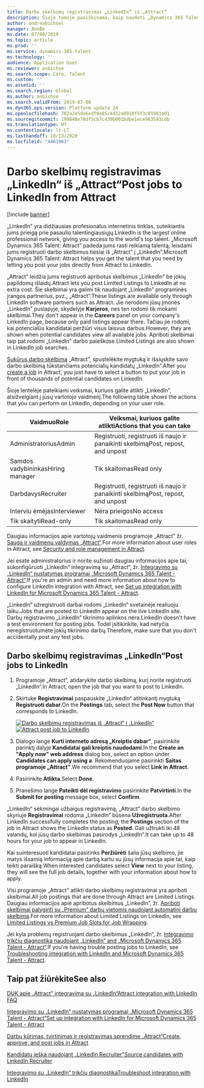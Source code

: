 ```yaml
---
title: Darbo skelbimų registravimas „LinkedIn“ iš „Attract“
description: Šioje temoje paaiškinama, kaip naudoti „Dynamics 365 Talent - Attract“ darbo skelbimams „LinkedIn” registruoti.
author: andreabichsel
manager: AnnBe
ms.date: 07/08/2019
ms.topic: article
ms.prod: ''
ms.service: dynamics-365-talent
ms.technology: ''
audience: Application User
ms.reviewer: anbichse
ms.search.scope: Core, Talent
ms.custom: ''
ms.assetid: ''
ms.search.region: Global
ms.author: anbichse
ms.search.validFrom: 2019-07-08
ms.dyn365.ops.version: Platform update 24
ms.openlocfilehash: 782a2e5de6edf0e85c4d32a0910f5f3c01981a01
ms.sourcegitcommit: 199848e78df5cb7c439b001bdbe1ece963593cdb
ms.translationtype: HT
ms.contentlocale: lt-LT
ms.lasthandoff: 10/13/2020
ms.locfileid: "4461963"
---
```

# <a name="post-jobs-to-linkedin-from-attract"></a><span data-ttu-id="9ba4d-103">Darbo skelbimų registravimas „LinkedIn“ iš „Attract“</span><span class="sxs-lookup"><span data-stu-id="9ba4d-103">Post jobs to LinkedIn from Attract</span></span>

[!include [banner](includes/banner.md)]

<span data-ttu-id="9ba4d-104">„LinkedIn” yra didžiausias profesionalus internetinis tinklas, suteikiantis jums prieigą prie pasaulio talentingiausiųjų.</span><span class="sxs-lookup"><span data-stu-id="9ba4d-104">LinkedIn is the largest online professional network, giving you access to the world's top talent.</span></span> <span data-ttu-id="9ba4d-105">„Microsoft Dynamics 365 Talent: Attract” padeda jums rasti reikiamą talentą, leisdami jums registruoti darbo skelbimus tiesiai iš „Attract” į „LinkedIn”.</span><span class="sxs-lookup"><span data-stu-id="9ba4d-105">Microsoft Dynamics 365 Talent: Attract helps you get the talent that you need by letting you post your jobs directly from Attract to LinkedIn.</span></span>

<span data-ttu-id="9ba4d-106">„Attract” leidžia jums registruoti apribotus skelbimus „LinkedIn” be jokių papildomų išlaidų.</span><span class="sxs-lookup"><span data-stu-id="9ba4d-106">Attract lets you post Limited Listings to LinkedIn at no extra cost.</span></span> <span data-ttu-id="9ba4d-107">Šie skelbimai yra galimi tik naudojant „LinkedIn” programinės įrangos partnerius, pvz., „Attract”.</span><span class="sxs-lookup"><span data-stu-id="9ba4d-107">These listings are available only through LinkedIn software partners such as Attract.</span></span> <span data-ttu-id="9ba4d-108">Jie nerodomi jūsų įmonės „LinkedIn” puslapyje, skydelyje **Karjeros**, nes ten rodomi tik mokami skelbimai.</span><span class="sxs-lookup"><span data-stu-id="9ba4d-108">They don't appear in the **Careers** panel on your company's LinkedIn page, because only paid listings appear there.</span></span> <span data-ttu-id="9ba4d-109">Tačiau jie rodomi, kai potencialūs kandidatai peržiūri visus laisvus darbus.</span><span class="sxs-lookup"><span data-stu-id="9ba4d-109">However, they are shown when potential candidates view all available jobs.</span></span> <span data-ttu-id="9ba4d-110">Apriboti skelbimai taip pat rodomi „LinkedIn” darbo paieškose.</span><span class="sxs-lookup"><span data-stu-id="9ba4d-110">Limited Listings are also shown in LinkedIn job searches.</span></span>

<span data-ttu-id="9ba4d-111">[Sukūrus darbo skelbimą](./creating-jobs-attract.md) „Attract”, spustelėkite mygtuką ir išsiųskite savo darbo skelbimą tūkstančiams potencialių kandidatų „LinkedIn”.</span><span class="sxs-lookup"><span data-stu-id="9ba4d-111">After you [create a job](./creating-jobs-attract.md) in Attract, you just have to select a button to put your job in front of thousands of potential candidates on LinkedIn.</span></span>

<span data-ttu-id="9ba4d-112">Šioje lentelėje pateikiami veiksmai, kuriuos galite atlikti „LinkedIn”, atsižvelgiant į jūsų vartotojo vaidmenį.</span><span class="sxs-lookup"><span data-stu-id="9ba4d-112">The following table shows the actions that you can perform on LinkedIn, depending on your user role.</span></span>

| <span data-ttu-id="9ba4d-113">Vaidmuo</span><span class="sxs-lookup"><span data-stu-id="9ba4d-113">Role</span></span> | <span data-ttu-id="9ba4d-114">Veiksmai, kuriuos galite atlikti</span><span class="sxs-lookup"><span data-stu-id="9ba4d-114">Actions that you can take</span></span> |
|---|---|
| <span data-ttu-id="9ba4d-115">Administratorius</span><span class="sxs-lookup"><span data-stu-id="9ba4d-115">Admin</span></span> | <span data-ttu-id="9ba4d-116">Registruoti, registruoti iš naujo ir panaikinti skelbimą</span><span class="sxs-lookup"><span data-stu-id="9ba4d-116">Post, repost, and unpost</span></span> |
| <span data-ttu-id="9ba4d-117">Samdos vadybininkas</span><span class="sxs-lookup"><span data-stu-id="9ba4d-117">Hiring manager</span></span> | <span data-ttu-id="9ba4d-118">Tik skaitomas</span><span class="sxs-lookup"><span data-stu-id="9ba4d-118">Read only</span></span> |
| <span data-ttu-id="9ba4d-119">Darbdavys</span><span class="sxs-lookup"><span data-stu-id="9ba4d-119">Recruiter</span></span> | <span data-ttu-id="9ba4d-120">Registruoti, registruoti iš naujo ir panaikinti skelbimą</span><span class="sxs-lookup"><span data-stu-id="9ba4d-120">Post, repost, and unpost</span></span> |
| <span data-ttu-id="9ba4d-121">Interviu ėmėjas</span><span class="sxs-lookup"><span data-stu-id="9ba4d-121">Interviewer</span></span> | <span data-ttu-id="9ba4d-122">Nėra prieigos</span><span class="sxs-lookup"><span data-stu-id="9ba4d-122">No access</span></span> |
| <span data-ttu-id="9ba4d-123">Tik skaityti</span><span class="sxs-lookup"><span data-stu-id="9ba4d-123">Read-only</span></span> | <span data-ttu-id="9ba4d-124">Tik skaitomas</span><span class="sxs-lookup"><span data-stu-id="9ba4d-124">Read only</span></span> |

<span data-ttu-id="9ba4d-125">Daugiau informacijos apie vartotojų vaidmenis programoje „Attract” žr. [Sauga ir vaidmenų valdymas „Attract“](./security-attract.md).</span><span class="sxs-lookup"><span data-stu-id="9ba4d-125">For more information about user roles in Attract, see [Security and role management in Attract](./security-attract.md).</span></span>

<span data-ttu-id="9ba4d-126">Jei esate administratorius ir norite sužinoti daugiau informacijos apie tai, sukonfigūruoti „LinkedIn“ integravimą su „Attract“, žr. [Integravimo su „LinkedIn“ nustatymas programai „Microsoft Dynamics 365 Talent - Attract“](./attract-admin-linkedin.md).</span><span class="sxs-lookup"><span data-stu-id="9ba4d-126">If you're an admin and need more information about how to configure LinkedIn integration with Attract, see [Set up integration with LinkedIn for Microsoft Dynamics 365 Talent - Attract](./attract-admin-linkedin.md).</span></span>

<span data-ttu-id="9ba4d-127">„LinkedIn“ užregistruoti darbai rodomi „LinkedIn“ svetainėje realiuoju laiku.</span><span class="sxs-lookup"><span data-stu-id="9ba4d-127">Jobs that are posted to LinkedIn appear on the live LinkedIn site.</span></span> <span data-ttu-id="9ba4d-128">Darbų registravimo „LinkedIn“ tikrinimo aplinkos nėra.</span><span class="sxs-lookup"><span data-stu-id="9ba4d-128">LinkedIn doesn't have a test environment for posting jobs.</span></span> <span data-ttu-id="9ba4d-129">Todėl įsitikinkite, kad netyčia neregistruotumėte jokių tikrinimo darbų.</span><span class="sxs-lookup"><span data-stu-id="9ba4d-129">Therefore, make sure that you don't accidentally post any test jobs.</span></span>

## <a name="post-jobs-to-linkedin"></a><span data-ttu-id="9ba4d-130">Darbo skelbimų registravimas „LinkedIn“</span><span class="sxs-lookup"><span data-stu-id="9ba4d-130">Post jobs to LinkedIn</span></span>

1. <span data-ttu-id="9ba4d-131">Programoje „Attract“, atidarykite darbo skelbimą, kurį norite registruoti „LinkedIn“.</span><span class="sxs-lookup"><span data-stu-id="9ba4d-131">In Attract, open the job that you want to post to LinkedIn.</span></span>
2. <span data-ttu-id="9ba4d-132">Skirtuke **Registravimai** paspauskite „LinkedIn“ atitinkantį mygtuką **Registruoti dabar**.</span><span class="sxs-lookup"><span data-stu-id="9ba4d-132">On the **Postings** tab, select the **Post Now** button that corresponds to LinkedIn.</span></span>

    <span data-ttu-id="9ba4d-133">[![Darbo skelbimų registravimas iš „Attract“ į „LinkedIn“](./media/attract-post-job-to-linkedin.png)](./media/attract-post-job-to-linkedin.png)</span><span class="sxs-lookup"><span data-stu-id="9ba4d-133">[![Attract post job to LinkedIn](./media/attract-post-job-to-linkedin.png)](./media/attract-post-job-to-linkedin.png)</span></span>

3. <span data-ttu-id="9ba4d-134">Dialogo lange **Kurti interneto adresą „Kreiptis dabar“**, pasirinkite parinktį dalyje **Kandidatai gali kreiptis naudodami**.</span><span class="sxs-lookup"><span data-stu-id="9ba4d-134">In the **Create an "Apply now" web address** dialog box, select an option under **Candidates can apply using a**.</span></span> <span data-ttu-id="9ba4d-135">Rekomenduojame pasirinkti **Saitas programoje „Attract”**.</span><span class="sxs-lookup"><span data-stu-id="9ba4d-135">We recommend that you select **Link in Attract**.</span></span>
4. <span data-ttu-id="9ba4d-136">Pasirinkite **Atlikta**.</span><span class="sxs-lookup"><span data-stu-id="9ba4d-136">Select **Done**.</span></span>
5. <span data-ttu-id="9ba4d-137">Pranešimo lange **Pateikti dėl registravimo** pasirinkite **Patvirtinti**.</span><span class="sxs-lookup"><span data-stu-id="9ba4d-137">In the **Submit for posting** message box, select **Confirm**.</span></span>

<span data-ttu-id="9ba4d-138">„LinkedIn“ sėkmingai užbaigus registravimą, „Attract“ darbo skelbimo skyriuje **Registravimai** rodoma „LinkedIn“ būsena **Užregistruota**.</span><span class="sxs-lookup"><span data-stu-id="9ba4d-138">After LinkedIn successfully completes the posting, the **Postings** section of the job in Attract shows the LinkedIn status as **Posted**.</span></span> <span data-ttu-id="9ba4d-139">Gali užtrukti iki 48 valandų, kol jūsų darbo skelbimas pasirodys „LinkedIn”.</span><span class="sxs-lookup"><span data-stu-id="9ba4d-139">It can take up to 48 hours for your job to appear in LinkedIn.</span></span>

<span data-ttu-id="9ba4d-140">Kai suinteresuoti kandidatai pasirinks **Peržiūrėti** šalia jūsų skelbimo, jie matys išsamią informaciją apie darbą kartu su jūsų informacija apie tai, kaip teikti paraišką.</span><span class="sxs-lookup"><span data-stu-id="9ba4d-140">When interested candidates select **View** next to your listing, they will see the full job details, together with your information about how to apply.</span></span>

<span data-ttu-id="9ba4d-141">Visi programoje „Attract” atlikti darbo skelbimų registravimai yra apriboti skelbimai.</span><span class="sxs-lookup"><span data-stu-id="9ba4d-141">All job postings that are done through Attract are Limited Listings.</span></span> <span data-ttu-id="9ba4d-142">Daugiau informacijos apie apribotus skelbimus „LinkedIn”, žr. [Apriboti skelbimai palyginti su „Premium“ darbų vietomis naudojant automatinį darbų skelbimą](https://www.linkedin.com/help/recruiter/answer/79049).</span><span class="sxs-lookup"><span data-stu-id="9ba4d-142">For more information about Limited Listings on LinkedIn, see [Limited Listings vs Premium Job Slots for Job Wrapping](https://www.linkedin.com/help/recruiter/answer/79049).</span></span>

<span data-ttu-id="9ba4d-143">Jei kyla problemų registruojant darbo skelbimus „LinkedIn“, žr. [Integravimo trikčių diagnostika naudojant „LinkedIn“ and „Microsoft Dynamics 365 Talent - Attract“](./attract-troubleshoot-linkedin.md).</span><span class="sxs-lookup"><span data-stu-id="9ba4d-143">If you're having trouble posting jobs to LinkedIn, see [Troubleshooting integration with LinkedIn and Microsoft Dynamics 365 Talent - Attract](./attract-troubleshoot-linkedin.md).</span></span>

## <a name="see-also"></a><span data-ttu-id="9ba4d-144">Taip pat žiūrėkite</span><span class="sxs-lookup"><span data-stu-id="9ba4d-144">See also</span></span>

[<span data-ttu-id="9ba4d-145">DUK apie „Attract” integravimą su „LinkedIn“</span><span class="sxs-lookup"><span data-stu-id="9ba4d-145">Attract integration with LinkedIn FAQ</span></span>](./attract-linkedin-faq.md)

[<span data-ttu-id="9ba4d-146">Integravimo su „LinkedIn“ nustatymas programai „Microsoft Dynamics 365 Talent - Attract“</span><span class="sxs-lookup"><span data-stu-id="9ba4d-146">Set up integration with LinkedIn for Microsoft Dynamics 365 Talent - Attract</span></span>](./attract-admin-linkedin.md)

[<span data-ttu-id="9ba4d-147">Darbų kūrimas, tvirtinimas ir registravimas sprendime „Attract“</span><span class="sxs-lookup"><span data-stu-id="9ba4d-147">Create, approve, and post jobs in Attract</span></span>](./creating-jobs-attract.md)

[<span data-ttu-id="9ba4d-148">Kandidatų ieška naudojant „LinkedIn Recruiter”</span><span class="sxs-lookup"><span data-stu-id="9ba4d-148">Source candidates with LinkedIn Recruiter</span></span>](./attract-linkedin-recruiter.md)

[<span data-ttu-id="9ba4d-149">Integravimo su „LinkedIn“ trikčių diagnostika</span><span class="sxs-lookup"><span data-stu-id="9ba4d-149">Troubleshoot integration with LinkedIn</span></span>](./attract-troubleshoot-linkedin.md)
